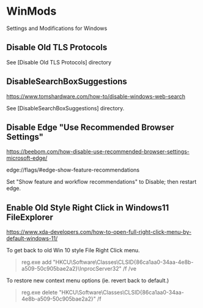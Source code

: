 # WinMods
Settings and Modifications for Windows


## Disable Old TLS Protocols
See [Disable Old TLS Protocols] directory


## DisableSearchBoxSuggestions
https://www.tomshardware.com/how-to/disable-windows-web-search

See [DisableSearchBoxSuggestions] directory.



## Disable Edge "Use Recommended Browser Settings"
https://beebom.com/how-disable-use-recommended-browser-settings-microsoft-edge/

edge://flags/#edge-show-feature-recommendations

Set "Show feature and workflow recommendations" to Disable; then restart edge.


## Enable Old Style Right Click in Windows11 FileExplorer
https://www.xda-developers.com/how-to-open-full-right-click-menu-by-default-windows-11/

To get back to old Win 10 style File Right Click menu.
> reg.exe add "HKCU\Software\Classes\CLSID\{86ca1aa0-34aa-4e8b-a509-50c905bae2a2}\InprocServer32" /f /ve

To restore new context menu options (ie. revert back to default.)
> reg.exe delete "HKCU\Software\Classes\CLSID\{86ca1aa0-34aa-4e8b-a509-50c905bae2a2}" /f

